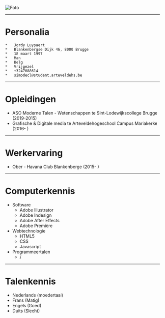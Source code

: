 ![Foto]()

---

**Personalia**
===
	*	Jordy Luypaert
	*	Blankenbergse Dijk 46, 8000 Brugge
	*	18 maart 1997
	*	Man
	*	Belg
	*	Vrijgezel
	*	+3247088614
	*	simodecl@student.arteveldehs.be

---

**Opleidingen**
===
* ASO Moderne Talen - Wetenschappen te Sint-Lodewijkscollege Brugge (2019-2015)
* Grafische & Digitale media te Arteveldehogeschool Campus Mariakerke (2016- )

---

**Werkervaring**
===
* Ober - Havana Club Blankenberge (2015- )

---

**Computerkennis**
===
* Software
	* Adobe Illustrator
	* Adobe Indesign
	* Adobe After Effects
	* Adobe Première
* Webtechnologie
	* HTML5
	* CSS
	* Javascript
* Programmeertalen
	* /

---

**Talenkennis**
===
*	Nederlands (moedertaal)
*	Frans (Matig)
*	Engels (Goed)
*	Duits (Slecht)
